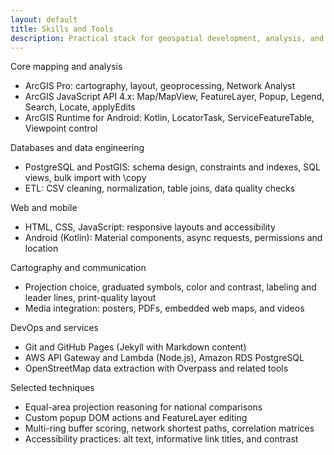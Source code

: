 ```yaml
---
layout: default
title: Skills and Tools
description: Practical stack for geospatial development, analysis, and cartographic communication.
---
```


Core mapping and analysis
- ArcGIS Pro: cartography, layout, geoprocessing, Network Analyst
- ArcGIS JavaScript API 4.x: Map/MapView, FeatureLayer, Popup, Legend, Search, Locate, applyEdits
- ArcGIS Runtime for Android: Kotlin, LocatorTask, ServiceFeatureTable, Viewpoint control

Databases and data engineering
- PostgreSQL and PostGIS: schema design, constraints and indexes, SQL views, bulk import with \copy
- ETL: CSV cleaning, normalization, table joins, data quality checks

Web and mobile
- HTML, CSS, JavaScript: responsive layouts and accessibility
- Android (Kotlin): Material components, async requests, permissions and location

Cartography and communication
- Projection choice, graduated symbols, color and contrast, labeling and leader lines, print-quality layout
- Media integration: posters, PDFs, embedded web maps, and videos

DevOps and services
- Git and GitHub Pages (Jekyll with Markdown content)
- AWS API Gateway and Lambda (Node.js), Amazon RDS PostgreSQL
- OpenStreetMap data extraction with Overpass and related tools

Selected techniques
- Equal-area projection reasoning for national comparisons
- Custom popup DOM actions and FeatureLayer editing
- Multi-ring buffer scoring, network shortest paths, correlation matrices
- Accessibility practices: alt text, informative link titles, and contrast

